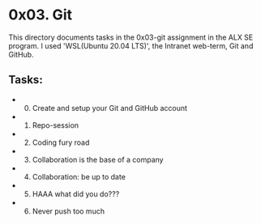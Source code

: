 # 0x03. Git

This directory documents tasks in the 0x03-git assignment in the ALX SE program. 
I used 'WSL(Ubuntu 20.04 LTS)', the Intranet web-term, Git and GitHub.

## Tasks:

* 0. Create and setup your Git and GitHub account
* 1. Repo-session 
* 2. Coding fury road
* 3. Collaboration is the base of a company
* 4. Collaboration: be up to date
* 5. HAAA what did you do???
* 6. Never push too much
